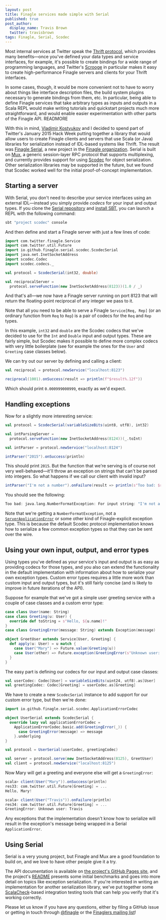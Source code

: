 ```yaml
---
layout: post
title: Finagle services made simple with Serial
published: true
post_author:
  display_name: Travis Brown
  twitter: travisbrown
tags: Finagle, Serial, Scodec
---
```


Most internal services at Twitter speak the [Thrift protocol][thrift], which
provides many benefits—once you've defined your data types and service
interfaces, for example, it's possible to create bindings for a wide range of
programming languages, and Twitter's [Scrooge][scrooge] in particular makes
it easy to create high-performance Finagle servers and clients for your Thrift
interfaces.

In some cases, though, it would be more convenient not to have to worry about
things like interface description files, the build system plugins necessary to
generate bindings from them, etc. In particular, being able to define Finagle
services that take arbitrary types as inputs and outputs in a Scala REPL would
make writing tutorials and quickstart projects much more straightforward, and
would enable easier experimentation with other parts of the Finagle API.
READMORE

With this in mind, [Vladimir Kostyukov](https://twitter.com/vkostyukov) and I
decided to spend part of Twitter's January 2015 Hack Week putting together a
library that would allow users to create Finagle clients and servers that use
Scala (or Java) libraries for serialization instead of IDL-based systems like
Thrift. The result was [Finagle Serial][serial], a new project in the [Finagle
organization][finagle-org]. Serial is built on [Mux][mux], a generic
session-layer RPC protocol that supports multiplexing, and currently provides
support for using [Scodec][scodec] for object serialization. Other
serialization libraries may be supported in the future, but we found that
Scodec worked well for the initial proof-of-concept implementation.

## Starting a server

With Serial, you don't need to describe your service interfaces using an
external IDL—instead you simply provide _codecs_ for your input and output
types. If you clone the [Serial repository][serial] and [install
SBT][sbt-install], you can launch a REPL with the following command:

``` bash
sbt "project scodec" console
```

And then define and start a Finagle server with just a few lines of code:

``` scala
import com.twitter.finagle.Service
import com.twitter.util.Future
import io.github.finagle.serial.scodec.ScodecSerial
import java.net.InetSocketAddress
import scodec.Codec
import scodec.codecs._

val protocol = ScodecSerial(int32, double)

val reciprocalServer =
  protocol.serveFunction(new InetSocketAddress(8123))(1.0 / _)
```

And that's all—we now have a Finagle server running on port 8123 that will
return the floating-point reciprocal of any integer we pass to it.

Note that all you need to be able to serve a Finagle `Service[Req, Rep]` (or an
ordinary function from `Req` to `Rep`) is a pair of codecs for the `Req` and
`Rep` types.

In this example, `int32` and `double` are the Scodec codecs that we've decided
to use for the `Int` and `Double` input and output types. These are fairly simple,
but Scodec makes it possible to define more complex codecs with very little
boilerplate (see for example the ones for the `User` and `Greeting` case classes
below).

We can try out our server by defining and calling a client:

``` scala
val reciprocal = protocol.newService("localhost:8123")

reciprocal(1001).onSuccess(result => println(f"$result%.12f"))
```

Which should print `0.000999000999`, exactly as we'd expect.

## Handling exceptions

Now for a slightly more interesting service:

``` scala
val protocol = ScodecSerial(variableSizeBits(uint8, utf8), int32)

val intParsingServer =
  protocol.serveFunction(new InetSocketAddress(8124))(_.toInt)

val intParser = protocol.newService("localhost:8124")

intParser("2015").onSuccess(println)
```

This should print `2015`. But the function that we're serving is of course not
very well-behaved—it'll throw an exception on strings that can't be
parsed into integers. So what happens if we call our client with invalid input?

``` scala
intParser("I'm not a number").onFailure(result => println(s"Too bad: $result"))
```

You should see the following:

``` scala
Too bad: java.lang.NumberFormatException: For input string: "I'm not a number"
```

Note that we're getting a `NumberFormatException`, not a
[`ServerApplicationError`][sae] or some other kind of Finagle-explicit exception
type. This is because the default Scodec protocol implementation knows how to
serialize a few common exception types so that they can be sent over the wire.

## Using your own input, output, and error types

Using types you've defined as your service's input and output is as easy as
providing codecs for those types, and you also can extend the functionality in
the default implementation with information about how to serialize your own
exception types. Custom error types requires a little more work than custom
input and output types, but it's still fairly concise (and is likely to improve
in future iterations of the API).

Suppose for example that we've got a simple user greeting service with a couple
of case classes and a custom error type:

``` scala
case class User(name: String)
case class Greeting(u: User) {
  override def toString = s"Hello, ${u.name}!"
}
case class GreetingError(message: String) extends Exception(message)

object GreetUser extends Service[User, Greeting] {
  def apply(u: User) = u match {
    case User("Mary") => Future.value(Greeting(u))
    case User(other) => Future.exception(GreetingError(s"Unknown user: $other"))
  }
}
```

The easy part is defining our codecs for our input and output case classes:

``` scala
val userCodec: Codec[User] = variableSizeBits(uint24, utf8).as[User]
val greetingCodec: Codec[Greeting] = userCodec.as[Greeting]
```

We have to create a new `ScodecSerial` instance to add support for our custom
error type, but then we're done:

``` scala
import io.github.finagle.serial.scodec.ApplicationErrorCodec

object UserSerial extends ScodecSerial {
  override lazy val applicationErrorCodec =
    ApplicationErrorCodec.basic.add(GreetingError(_)) {
      case GreetingError(message) => message
    }.underlying
}

val protocol = UserSerial(userCodec, greetingCodec)

val server = protocol.serve(new InetSocketAddress(8125), GreetUser)
val client = protocol.newService("localhost:8125")
```

Now Mary will get a greeting and everyone else will get a `GreetingError`:

``` scala
scala> client(User("Mary")).onSuccess(println)
res33: com.twitter.util.Future[Greeting] = ...
Hello, Mary!

scala> client(User("Travis")).onFailure(println)
res34: com.twitter.util.Future[Greeting] = ...
GreetingError: Unknown user: Travis
```

Any exceptions that the implementation doesn't know how to serialize will result
in the exception's message being wrapped in a Serial `ApplicationError`.

## Using Serial

Serial is a very young project, but Finagle and Mux are a good foundation to
build on, and we love to have other people give it a try.

The API documentation is available on [the project's GitHub Pages site][api],
and the project's [README][readme] presents some initial benchmarks and goes
into more detail on topics like exception serialization. If you're interested in
writing an implementation for another serialization library, we've put together
some [ScalaCheck][scalacheck]-based integration testing tools that can help you
verify that it's working correctly.

Please let us know if you have any questions, either by filing a GitHub issue or
getting in touch through [@finagle](https://twitter.com/finagle) or the
[Finaglers mailing list][ml]!

[thrift]: https://thrift.apache.org/
[scrooge]: https://twitter.github.io/scrooge/
[serial]: https://github.com/finagle/finagle-serial
[finagle-org]: https://github.com/finagle
[mux]: https://twitter.github.io/finagle/guide/Protocols.html#mux
[scodec]: https://github.com/scodec/scodec
[sbt-install]: http://www.scala-sbt.org/0.13/tutorial/Setup.html
[sae]: https://twitter.github.io/finagle/docs/index.html#com.twitter.finagle.mux.ServerApplicationError
[readme]: https://github.com/finagle/finagle-serial
[scalacheck]: https://www.scalacheck.org/
[api]: https://finagle.github.io/finagle-serial/docs/#package
[ml]: https://groups.google.com/forum/#!forum/finaglers
